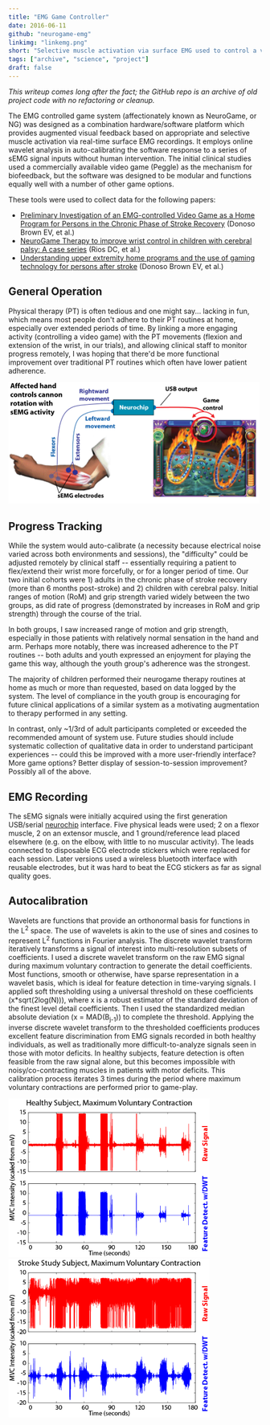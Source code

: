 ```yaml
---
title: "EMG Game Controller"
date: 2016-06-11
github: "neurogame-emg"
linkimg: "linkemg.png"
short: "Selective muscle activation via surface EMG used to control a virtual game interface as a form of physical therapy."
tags: ["archive", "science", "project"]
draft: false
---
```

<i>This writeup comes long after the fact; the GitHub repo is an archive of old project code with no refactoring or cleanup.</i> 

The EMG controlled game system (affectionately known as NeuroGame, or NG) was designed as a combination hardware/software platform which provides augmented visual feedback based on appropriate and selective muscle activation via real-time surface EMG recordings. It employs online wavelet analysis in auto-calibrating the software response to a series of sEMG signal inputs without human intervention. The initial clinical studies used a commercially available video game (Peggle) as the mechanism for biofeedback, but the software was designed to be modular and functions equally well with a number of other game options.

These tools were used to collect data for the following papers:
* [Preliminary Investigation of an EMG-controlled Video Game as a Home Program for Persons in the Chronic Phase of Stroke Recovery](ng_cs.pdf) (Donoso Brown EV, et al.)
* [NeuroGame Therapy to improve wrist control in children with cerebral palsy: A case series](ng_devneuro.pdf) (Rios DC, et al.)
* [Understanding upper extremity home programs and the use of gaming technology for persons after stroke](ng_programs.pdf) (Donoso Brown EV, et al.)

## General Operation
Physical therapy (PT) is often tedious and one might say... lacking in fun, which means most people don't adhere to their PT routines at home, especially over extended periods of time. By linking a more engaging activity (controlling a video game) with the PT movements (flexion and extension of the wrist, in our trials), and allowing clinical staff to monitor progress remotely, I was hoping that there'd be more functional improvement over traditional PT routines which often have lower patient adherence.

<a href="neurogame-diagram.png"><img class="image_center" src="neurogame-diagram.png" width="500" alt="general NG operation"/></a>

## Progress Tracking
While the system would auto-calibrate (a necessity because electrical noise varied across both environments and sessions), the "difficulty" could be adjusted remotely by clinical staff -- essentially requiring a patient to flex/extend their wrist more forcefully, or for a longer period of time. Our two initial cohorts were 1) adults in the chronic phase of stroke recovery (more than 6 months post-stroke) and 2) children with cerebral palsy. Initial ranges of motion (RoM) and grip strength varied widely between the two groups, as did rate of progress (demonstrated by increases in RoM and grip strength) through the course of the trial.

In both groups, I saw increased range of motion and grip strength, especially in those patients with relatively normal sensation in the hand and arm. Perhaps more notably, there was increased adherence to the PT routines -- both adults and youth expressed an enjoyment for playing the game this way, although the youth group's adherence was the strongest.

The majority of children performed their neurogame therapy routines at home as much or more than requested, based on data logged by the system. The level of compliance in the youth group is encouraging for future clinical applications of a similar system as a motivating augmentation to therapy performed in any setting. 

In contrast, only ~1/3rd of adult participants completed or exceeded the recommended amount of system use. Future studies should include systematic collection of qualitative data in order to understand participant experiences -- could this be improved with a more user-friendly interface? More game options? Better display of session-to-session improvement? Possibly all of the above.

## EMG Recording
The sEMG signals were initially acquired using the first generation USB/serial <a href="http://csne-erc.org/research-dissemination/neurochip">neurochip</a> interface. Five physical leads were used; 2 on a flexor muscle, 2 on an extensor muscle, and 1 ground/reference lead placed elsewhere (e.g. on the elbow, with little to no muscular activity). The leads connected to disposable ECG electrode stickers which were replaced for each session. Later versions used a wireless bluetooth interface with reusable electrodes, but it was hard to beat the ECG stickers as far as signal quality goes.

## Autocalibration
Wavelets are functions that provide an orthonormal basis for functions in the L<sup>2</sup> space. The use of wavelets is akin to the use of sines and cosines to represent L<sup>2</sup> functions in Fourier analysis. The discrete wavelet transform iteratively transforms a signal of interest into multi-resolution subsets of coefficients. I used a discrete wavelet transform on the raw EMG signal during maximum voluntary contraction to generate the detail coefficients. Most functions, smooth or otherwise, have sparse representation in a wavelet basis, which is ideal for feature detection in time-varying signals. I applied soft thresholding using a universal threshold on these coefficients (x*sqrt(2log(N))), where x is a robust estimator of the standard deviation of the finest level detail coefficients. Then I used the standardized median absolute deviation (x = MAD(B<sub>j-1</sub>)) to complete the threshold. Applying the inverse discrete wavelet transform to the thresholded coefficients produces excellent feature discrimination from EMG signals recorded in both healthy individuals, as well as traditionally more difficult-to-analyze signals seen in those with motor deficits. In healthy subjects, feature detection is often feasible from the raw signal alone, but this becomes impossible with noisy/co-contracting muscles in patients with motor deficits. This calibration process iterates 3 times during the period where maximum voluntary contractions are performed prior to game-play.  

<div class="cga_flex_content">
	<a href="mvc-healthy.png"><img width="400" src="mvc-healthy.png" alt="max voluntary contraction healthy" /></a>
	<a href="mvc-stroke.png"><img width="400" src="mvc-stroke.png" alt="max voluntary contraction post-stroke"/></a>
</div>